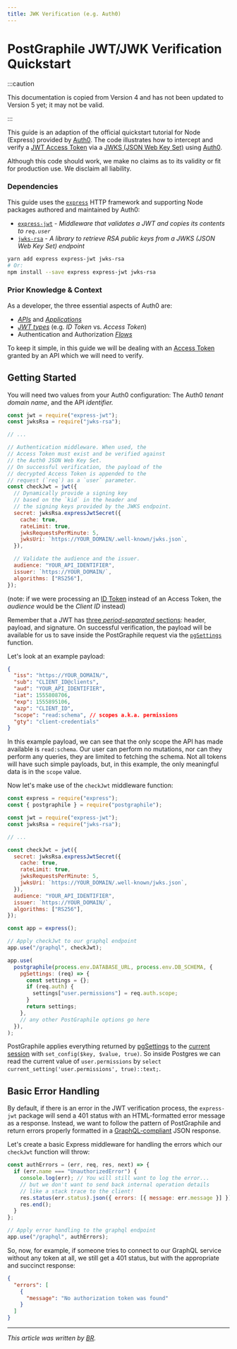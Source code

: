 ```yaml
---
title: JWK Verification (e.g. Auth0)
---
```


# PostGraphile JWT/JWK Verification Quickstart

:::caution

This documentation is copied from Version 4 and has not been updated to Version
5 yet; it may not be valid.

:::

This guide is an adaption of the official quickstart tutorial for Node (Express)
provided by
[Auth0](https://auth0.com/docs/quickstart/backend/nodejs/01-authorization). The
code illustrates how to intercept and verify a
[JWT Access Token](https://auth0.com/docs/tokens/concepts/jwts) via a
[JWKS (JSON Web Key Set)](https://auth0.com/docs/jwks) using
[Auth0](https://auth0.com/).

Although this code should work, we make no claims as to its validity or fit for
production use. We disclaim all liability.

### Dependencies

This guide uses the [`express`](https://www.npmjs.com/package/express) HTTP
framework and supporting Node packages authored and maintained by Auth0:

- [`express-jwt`](https://github.com/auth0/express-jwt) - _Middleware that
  validates a JWT and copies its contents to `req.user`_
- [`jwks-rsa`](https://github.com/auth0/node-jwks-rsa) - _A library to retrieve
  RSA public keys from a JWKS (JSON Web Key Set) endpoint_

```bash
yarn add express express-jwt jwks-rsa
# Or:
npm install --save express express-jwt jwks-rsa
```

### Prior Knowledge & Context

As a developer, the three essential aspects of Auth0 are:

- [_APIs_](https://auth0.com/docs/apis) and
  [_Applications_](https://auth0.com/docs/applications)
- [_JWT types_](https://auth0.com/docs/tokens) (e.g. _ID Token_ vs. _Access
  Token_)
- Authentication and Authorization [_Flows_](https://auth0.com/docs/flows)

To keep it simple, in this guide we will be dealing with an
[Access Token](https://auth0.com/docs/tokens/overview-access-tokens) granted by
an API which we will need to verify.

## Getting Started

You will need two values from your Auth0 configuration: The Auth0 _tenant domain
name_, and the API _identifier._

```javascript {1-2,20,24-25}
const jwt = require("express-jwt");
const jwksRsa = require("jwks-rsa");

// ...

// Authentication middleware. When used, the
// Access Token must exist and be verified against
// the Auth0 JSON Web Key Set.
// On successful verification, the payload of the
// decrypted Access Token is appended to the
// request (`req`) as a `user` parameter.
const checkJwt = jwt({
  // Dynamically provide a signing key
  // based on the `kid` in the header and
  // the signing keys provided by the JWKS endpoint.
  secret: jwksRsa.expressJwtSecret({
    cache: true,
    rateLimit: true,
    jwksRequestsPerMinute: 5,
    jwksUri: `https://YOUR_DOMAIN/.well-known/jwks.json`,
  }),

  // Validate the audience and the issuer.
  audience: "YOUR_API_IDENTIFIER",
  issuer: `https://YOUR_DOMAIN/`,
  algorithms: ["RS256"],
});
```

(note: if we were processing an
[ID Token](https://auth0.com/docs/tokens/id-token) instead of an Access Token,
the _audience_ would be the _Client ID_ instead)

Remember that a JWT has
[three _period-separated_ sections](https://jwt.io/introduction/): header,
payload, and signature. On successful verification, the payload will be
available for us to save inside the PostGraphile request via the
[`pgSettings`](./usage-library/#exposing-http-request-data-to-postgresql)
function.

Let's look at an example payload:

```json {8}
{
  "iss": "https://YOUR_DOMAIN/",
  "sub": "CLIENT_ID@clients",
  "aud": "YOUR_API_IDENTIFIER",
  "iat": 1555808706,
  "exp": 1555895106,
  "azp": "CLIENT_ID",
  "scope": "read:schema", // scopes a.k.a. permissions
  "gty": "client-credentials"
}
```

In this example payload, we can see that the only scope the API has made
available is `read:schema`. Our user can perform no mutations, nor can they
perform any queries, they are limited to fetching the schema. Not all tokens
will have such simple payloads, but, in this example, the only meaningful data
is in the `scope` value.

Now let's make use of the `checkJwt` middleware function:

```javascript {23-24,28-36}
const express = require("express");
const { postgraphile } = require("postgraphile");

const jwt = require("express-jwt");
const jwksRsa = require("jwks-rsa");

// ...

const checkJwt = jwt({
  secret: jwksRsa.expressJwtSecret({
    cache: true,
    rateLimit: true,
    jwksRequestsPerMinute: 5,
    jwksUri: `https://YOUR_DOMAIN/.well-known/jwks.json`,
  }),
  audience: "YOUR_API_IDENTIFIER",
  issuer: `https://YOUR_DOMAIN/`,
  algorithms: ["RS256"],
});

const app = express();

// Apply checkJwt to our graphql endpoint
app.use("/graphql", checkJwt);

app.use(
  postgraphile(process.env.DATABASE_URL, process.env.DB_SCHEMA, {
    pgSettings: (req) => {
      const settings = {};
      if (req.auth) {
        settings["user.permissions"] = req.auth.scope;
      }
      return settings;
    },
    // any other PostGraphile options go here
  }),
);
```

PostGraphile applies everything returned by
[pgSettings](./usage-library/#pgsettings-function) to the
[current session](https://www.postgresql.org/docs/current/functions-admin.html#FUNCTIONS-ADMIN-SET)
with `set_config($key, $value, true)`. So inside Postgres we can read the
current value of `user.permissions` by
`select current_setting('user.permissions', true)::text;`.

## Basic Error Handling

By default, if there is an error in the JWT verification process, the
`express-jwt` package will send a 401 status with an HTML-formatted error
message as a response. Instead, we want to follow the pattern of PostGraphile
and return errors properly formatted in a
[GraphQL-compliant](http://graphql.github.io/graphql-spec/June2018/#sec-Errors)
JSON response.

Let's create a basic Express middleware for handling the errors which our
`checkJwt` function will throw:

```javascript
const authErrors = (err, req, res, next) => {
  if (err.name === "UnauthorizedError") {
    console.log(err); // You will still want to log the error...
    // but we don't want to send back internal operation details
    // like a stack trace to the client!
    res.status(err.status).json({ errors: [{ message: err.message }] });
    res.end();
  }
};

// Apply error handling to the graphql endpoint
app.use("/graphql", authErrors);
```

So, now, for example, if someone tries to connect to our GraphQL service without
any token at all, we still get a 401 status, but with the appropriate and
succinct response:

```json
{
  "errors": [
    {
      "message": "No authorization token was found"
    }
  ]
}
```

---

_This article was written by [BR](http://gitlab.com/benjamin-rood)._
